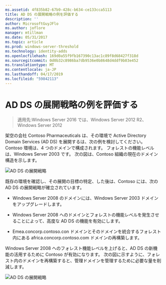 ```yaml
---
ms.assetid: 4f835b82-67b9-428c-b634-ce133cca5113
title: AD DS の展開戦略の例を評価する
description: ''
author: MicrosoftGuyJFlo
ms.author: joflore
manager: mtillman
ms.date: 05/31/2017
ms.topic: article
ms.prod: windows-server-threshold
ms.technology: identity-adds
ms.openlocfilehash: 169d0a55f9fb167390c13ac1c89f8d68427f318d
ms.sourcegitcommit: 0d0b32c8986ba7db9536e0b8648d4ddf9b03e452
ms.translationtype: MT
ms.contentlocale: ja-JP
ms.lasthandoff: 04/17/2019
ms.locfileid: "59842113"
---
```

# <a name="evaluating-ad-ds-deployment-strategy-examples"></a>AD DS の展開戦略の例を評価する

>適用先:Windows Server 2016 では、Windows Server 2012 R2、Windows Server 2012

架空の会社 Contoso Pharmaceuticals は、その環境で Active Directory Domain Services (AD DS) を展開するは、次の例を検討してください。 Contoso 環境は、4 つのドメインで構成されます。 フォレストの機能レベルは、Windows Server 2003 です。 次の図は、Contoso 組織の現在のドメイン構造を示します。  
  
![AD DS の展開戦略](media/Evaluating-AD-DS-Deployment-Strategy-Examples/3dd79e00-48f8-4927-989c-c55a79caf1be.gif)  
  
既存の環境を確認し、その展開の目標の特定、した後は、Contoso には、次の AD DS の展開戦略が確立されています。  
  
-   Windows Server 2008 のドメインには、Windows Server 2003 ドメインをアップグレードします。  
  
-   Windows Server 2008 へのドメインとフォレストの機能レベルを発生させることによって、高度な AD DS の機能を有効にします。  
  
-   Emea.concorp.contoso.con ドメインとそのドメインを統合するフォレスト内にある africa.concorp.contoso.com ドメインの再構築します。  
  
Windows Server 2008 へのフォレスト機能レベルを上げると、AD DS の新機能の活用するために Contoso が有効になります。 次の図に示すように、フォレスト内のドメインを再構築すると、管理ドメインを管理するために必要な量を削減します。  
  
![AD DS の展開戦略](media/Evaluating-AD-DS-Deployment-Strategy-Examples/1c061755-413d-452d-b121-6910f8555327.gif)  
  


